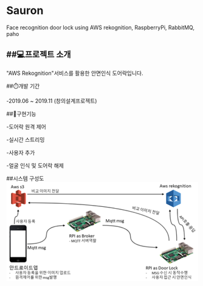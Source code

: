 # Sauron
Face recognition door lock using AWS rekognition, RaspberryPi, RabbitMQ, paho

##💻프로젝트 소개
---

"AWS Rekognition"서비스를 활용한 안면인식 도어락입니다.

##⏱️개발 기간

-2019.06 ~ 2019.11 (창의설계프로젝트)

##📄구현기능

-도어락 원격 제어

-실시간 스트리밍

-사용자 추가

-얼굴 인식 및 도어락 해제

##시스템 구성도
![시스템_구성도](https://github.com/yunsarasak/Sauron/blob/main/System_Architecture.png)

